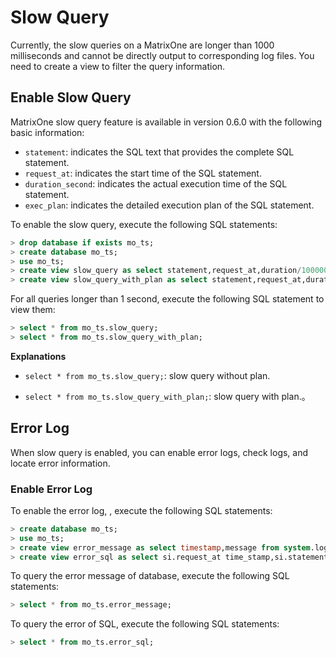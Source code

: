 # Slow Query

Currently, the slow queries on a MatrixOne are longer than 1000 milliseconds and cannot be directly output to corresponding log files. You need to create a view to filter the query information.

## Enable Slow Query

MatrixOne slow query feature is available in version 0.6.0 with the following basic information:

- `statement`: indicates the SQL text that provides the complete SQL statement.
- `request_at`: indicates the start time of the SQL statement.
- `duration_second`: indicates the actual execution time of the SQL statement.
- `exec_plan`: indicates the detailed execution plan of the SQL statement.

To enable the slow query, execute the following SQL statements:

```sql
> drop database if exists mo_ts;
> create database mo_ts;
> use mo_ts;
> create view slow_query as select statement,request_at,duration/1000000000 as duration_second from system.statement_info where statement like 'select%' and duration/1000000000>1  order by request_at desc;
> create view slow_query_with_plan as select statement,request_at,duration/1000000000 as duration_second,exec_plan from system.statement_info where statement like 'select%' and duration/1000000000>1  order by request_at desc;
```

For all queries longer than 1 second, execute the following SQL statement to view them:

```sql
> select * from mo_ts.slow_query;
> select * from mo_ts.slow_query_with_plan;
```

**Explanations**

- `select * from mo_ts.slow_query;`: slow query without plan.

- `select * from mo_ts.slow_query_with_plan;`: slow query with plan.。

## Error Log

When slow query is enabled, you can enable error logs, check logs, and locate error information.

### Enable Error Log

To enable the error log, , execute the following SQL statements:

```sql
> create database mo_ts;
> use mo_ts;
> create view error_message as select timestamp,message from system.log_info where level in ('error','panic','faltal');
> create view error_sql as select si.request_at time_stamp,si.statement as SQL,el.err_code from statement_info si,error_info el where si.statement_id=el.statement_id and user<>'internal';
```

To query the error message of database, execute the following SQL statements:

```sql
> select * from mo_ts.error_message;
```

To query the error of SQL, execute the following SQL statements:

```sql
> select * from mo_ts.error_sql;
```

